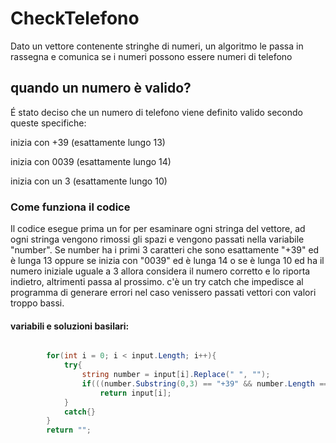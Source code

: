 # CheckTelefono
Dato un vettore contenente stringhe di numeri, un algoritmo le passa in rassegna e comunica se i numeri possono essere numeri di telefono


## quando un numero è valido?
É stato deciso che un numero di telefono viene definito valido secondo queste specifiche: 

inizia con +39 (esattamente lungo 13) 

inizia con 0039 (esattamente lungo 14) 

inizia con un 3 (esattamente lungo 10) 


### Come funziona il codice
Il codice esegue prima un for per esaminare ogni stringa del vettore, ad ogni stringa vengono rimossi gli spazi e vengono passati nella
variabile "number". Se number ha i primi 3 caratteri che sono esattamente "+39" ed è lunga 13 oppure se inizia con "0039" ed è lunga 14
o se è lunga 10 ed ha il numero iniziale uguale a 3 allora considera il numero corretto e lo riporta indietro, altrimenti passa al prossimo.
c'è un try catch che impedisce al programma di generare errori nel caso venissero passati vettori con valori troppo bassi.

#### variabili e soluzioni basilari:
~~~C#

        for(int i = 0; i < input.Length; i++){
            try{
                string number = input[i].Replace(" ", "");
                if(((number.Substring(0,3) == "+39" && number.Length == 13) || number.Substring(0,4) == "0039" && number.Length  == 14) || (number[0] == '3' && number.Length == 10))
                    return input[i];
            }
            catch{}
        }
        return "";
